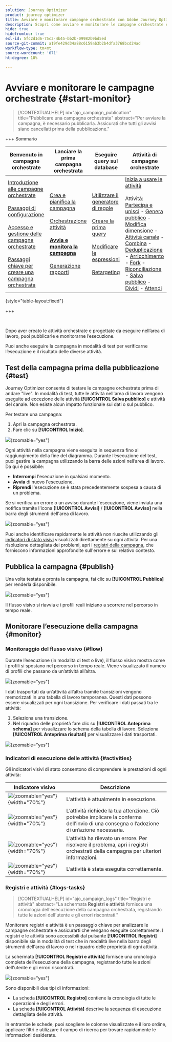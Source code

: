 ```yaml
---
solution: Journey Optimizer
product: journey optimizer
title: Avviare e monitorare campagne orchestrate con Adobe Journey Optimizer
description: Scopri come avviare e monitorare le campagne orchestrate con Adobe Journey Optimizer.
hide: true
hidefromtoc: true
exl-id: 5fc2d1d6-75c3-4b45-bb2b-09982b9bd5ed
source-git-commit: a19fe429d34a88c6159ab3b2b4dfa3768bcd24ad
workflow-type: tm+mt
source-wordcount: '671'
ht-degree: 18%

---
```


# Avviare e monitorare le campagne orchestrate {#start-monitor}

>[!CONTEXTUALHELP]
>id="ajo_campaign_publication"
>title="Pubblicare una campagna orchestrata"
>abstract="Per avviare la campagna, è necessario pubblicarla. Assicurati che tutti gli avvisi siano cancellati prima della pubblicazione."

+++ Sommario

| Benvenuto in campagne orchestrate | Lanciare la prima campagna orchestrata | Eseguire query sul database | Attività di campagne orchestrate |
|---|---|---|---|
| [Introduzione alle campagne orchestrate](gs-orchestrated-campaigns.md)<br/><br/>[Passaggi di configurazione](configuration-steps.md)<br/><br/>[Accesso e gestione delle campagne orchestrate](access-manage-orchestrated-campaigns.md)<br/><br/>[Passaggi chiave per creare una campagna orchestrata](gs-campaign-creation.md) | [Crea e pianifica la campagna](create-orchestrated-campaign.md)<br/><br/>[Orchestrazione attività](orchestrate-activities.md)<br/><br/><b>[Avvia e monitora la campagna](start-monitor-campaigns.md)</b><br/><br/>[Generazione rapporti](reporting-campaigns.md) | [Utilizzare il generatore di regole](orchestrated-rule-builder.md)<br/><br/>[Creare la prima query](build-query.md)<br/><br/>[Modificare le espressioni](edit-expressions.md)<br/><br/>[Retargeting](retarget.md) | [Inizia a usare le attività](activities/about-activities.md)<br/><br/>Attività:<br/>[Partecipa e unisci](activities/and-join.md) - [Genera pubblico](activities/build-audience.md) - [Modifica dimensione](activities/change-dimension.md) - [Attività canale](activities/channels.md) - [Combina](activities/combine.md) - [Deduplicazione](activities/deduplication.md) - [Arricchimento](activities/enrichment.md) - [Fork](activities/fork.md) - [Riconciliazione](activities/reconciliation.md) - [Salva pubblico](activities/save-audience.md) - [Dividi](activities/split.md) - [Attendi](activities/wait.md) |

{style="table-layout:fixed"}

+++

<br/>

Dopo aver creato le attività orchestrate e progettate da eseguire nell’area di lavoro, puoi pubblicarle e monitorarne l’esecuzione.

Puoi anche eseguire la campagna in modalità di test per verificarne l’esecuzione e il risultato delle diverse attività.

## Test della campagna prima della pubblicazione {#test}

Journey Optimizer consente di testare le campagne orchestrate prima di andare &quot;live&quot;. In modalità di test, tutte le attività nell&#39;area di lavoro vengono eseguite ad eccezione delle attività **[!UICONTROL Salva pubblico]** e attività del canale. Non esiste alcun impatto funzionale sui dati o sul pubblico.

Per testare una campagna:

1. Apri la campagna orchestrata.
2. Fare clic su **[!UICONTROL Inizio]**.

![](assets/campaign-start.png){zoomable="yes"}

Ogni attività nella campagna viene eseguita in sequenza fino al raggiungimento della fine del diagramma. Durante l’esecuzione del test, puoi gestire la campagna utilizzando la barra delle azioni nell’area di lavoro. Da qui è possibile:

* **Interrompi** l&#39;esecuzione in qualsiasi momento.
* **Avvia** di nuovo l&#39;esecuzione.
* **Riprendi** l&#39;esecuzione se è stata precedentemente sospesa a causa di un problema.

Se si verifica un errore o un avviso durante l&#39;esecuzione, viene inviata una notifica tramite l&#39;icona **[!UICONTROL Avvisi]** / **[!UICONTROL Avviso]** nella barra degli strumenti dell&#39;area di lavoro.

![](assets/campaign-warning.png){zoomable="yes"}

Puoi anche identificare rapidamente le attività non riuscite utilizzando gli [indicatori di stato visivi](#activities) visualizzati direttamente su ogni attività. Per una risoluzione dettagliata dei problemi, apri i [registri della campagna](#logs-tasks), che forniscono informazioni approfondite sull&#39;errore e sul relativo contesto.

## Pubblica la campagna {#publish}

Una volta testata e pronta la campagna, fai clic su **[!UICONTROL Pubblica]** per renderla disponibile.

![](assets/campaign-publish.png){zoomable="yes"}

Il flusso visivo si riavvia e i profili reali iniziano a scorrere nel percorso in tempo reale.

## Monitorare l’esecuzione della campagna {#monitor}

### Monitoraggio del flusso visivo {#flow}

Durante l’esecuzione (in modalità di test o live), il flusso visivo mostra come i profili si spostano nel percorso in tempo reale. Viene visualizzato il numero di profili che passano da un’attività all’altra.

![](assets/workflow-execution.png){zoomable="yes"}

I dati trasportati da un’attività all’altra tramite transizioni vengono memorizzati in una tabella di lavoro temporanea. Questi dati possono essere visualizzati per ogni transizione. Per verificare i dati passati tra le attività:

1. Seleziona una transizione.
1. Nel riquadro delle proprietà fare clic su **[!UICONTROL Anteprima schema]** per visualizzare lo schema della tabella di lavoro. Seleziona **[!UICONTROL Anteprima risultati]** per visualizzare i dati trasportati.

![](assets/transition.png){zoomable="yes"}

### Indicatori di esecuzione delle attività {#activities}

Gli indicatori visivi di stato consentono di comprendere le prestazioni di ogni attività:

| Indicatore visivo | Descrizione |
|-----|------------|
| ![](assets/activity-status-pending.png){zoomable="yes"}{width="70%"} | L’attività è attualmente in esecuzione. |
| ![](assets/activity-status-orange.png){zoomable="yes"}{width="70%"} | L’attività richiede la tua attenzione. Ciò potrebbe implicare la conferma dell’invio di una consegna o l’adozione di un’azione necessaria. |
| ![](assets/activity-status-red.png){zoomable="yes"}{width="70%"} | L’attività ha rilevato un errore. Per risolvere il problema, apri i registri orchestrati della campagna per ulteriori informazioni. |
| ![](assets/activity-status-green.png){zoomable="yes"}{width="70%"} | L’attività è stata eseguita correttamente. |

### Registri e attività {#logs-tasks}

>[!CONTEXTUALHELP]
>id="ajo_campaign_logs"
>title="Registri e attività"
>abstract="La schermata **Registri e attività** fornisce una cronologia dell&#39;esecuzione della campagna orchestrata, registrando tutte le azioni dell&#39;utente e gli errori riscontrati."

Monitorare registri e attività è un passaggio chiave per analizzare le campagne orchestrate e assicurarti che vengano eseguite correttamente. I registri e le attività sono accessibili dal pulsante **[!UICONTROL Registri]** disponibile sia in modalità di test che in modalità live nella barra degli strumenti dell&#39;area di lavoro o nel riquadro delle proprietà di ogni attività.

La schermata **[!UICONTROL Registri e attività]** fornisce una cronologia completa dell&#39;esecuzione della campagna, registrando tutte le azioni dell&#39;utente e gli errori riscontrati.

![](assets/workflow-logs.png){zoomable="yes"}

Sono disponibili due tipi di informazioni:

* La scheda **[!UICONTROL Registro]** contiene la cronologia di tutte le operazioni e degli errori.
* La scheda **[!UICONTROL Attività]** descrive la sequenza di esecuzione dettagliata delle attività.

In entrambe le schede, puoi scegliere le colonne visualizzate e il loro ordine, applicare filtri e utilizzare il campo di ricerca per trovare rapidamente le informazioni desiderate.
